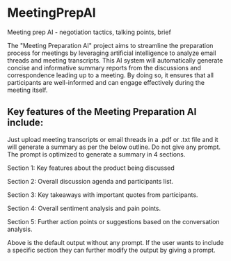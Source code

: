 # MeetingPrepAI
Meeting prep AI - negotiation tactics, talking points, brief

The "Meeting Preparation AI" project aims to streamline the preparation process for meetings by leveraging artificial intelligence to analyze email threads and meeting transcripts. This AI system will automatically generate concise and informative summary reports from the discussions and correspondence leading up to a meeting. By doing so, it ensures that all participants are well-informed and can engage effectively during the meeting itself.

## Key features of the Meeting Preparation AI include:

Just upload meeting transcripts or email threads in a .pdf or .txt file and it will generate a summary as per the below outline. Do not give any prompt. The prompt is optimized to generate a summary in 4 sections. 

Section 1: Key features about the product being discussed

Section 2: Overall discussion agenda and participants list.  

Section 3: Key takeaways with important quotes from participants. 

Section 4: Overall sentiment analysis and pain points.

Section 5: Further action points or suggestions based on the conversation analysis. 

 

Above is the default output without any prompt. If the user wants to include a specific section they can further modify the output by giving a prompt.
